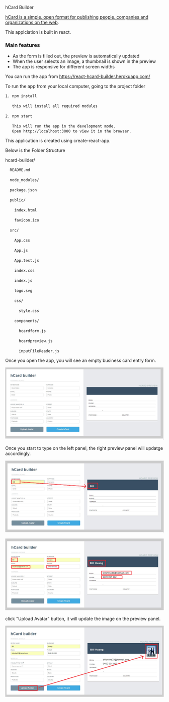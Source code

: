 
hCard Builder

[hCard is a simple, open format for publishing people, companies and
organizations on the web](http://microformats.org/wiki/hCard).

This applciation is built in react. 

### Main features

* As the form is filled out, the preview is automatically updated
* When the user selects an image, a thumbnail is shown in the preview
* The app is responsive for different screen widths

You can run the app from https://react-hcard-builder.herokuapp.com/ 


To run the app from your local computer, going to the project folder
    
    1. npm install
    
       this will install all required modules
       
    2. npm start
    
       This will run the app in the development mode.
       Open http://localhost:3000 to view it in the browser.
   


This application is created using create-react-app.

Below is the Folder Structure


hcard-builder/

      README.md

      node_modules/

      package.json

      public/

        index.html

        favicon.ico

      src/

        App.css

        App.js

        App.test.js

        index.css

        index.js

        logo.svg

        css/

          style.css

        components/

          hcardform.js

          hcardpreview.js

          inputFileReader.js

      
      
   Once you open the app, you will see an empty business card entry form.

  ![](screenshots/EmptyScreen2.png "This is landing page")


   Once you start to type on the left panel, the right preview panel will updatge accordingly.
   
   ![](screenshots/DataEntry1.png "This is landing page")
   
   
   ![](screenshots/DataEntry2.png "This is landing page")
   
   click "Upload Avatar" button, it will update the image on the preview panel.
   
   ![](screenshots/DataEntry3.png "This is landing page")
    
    
   
      
    
